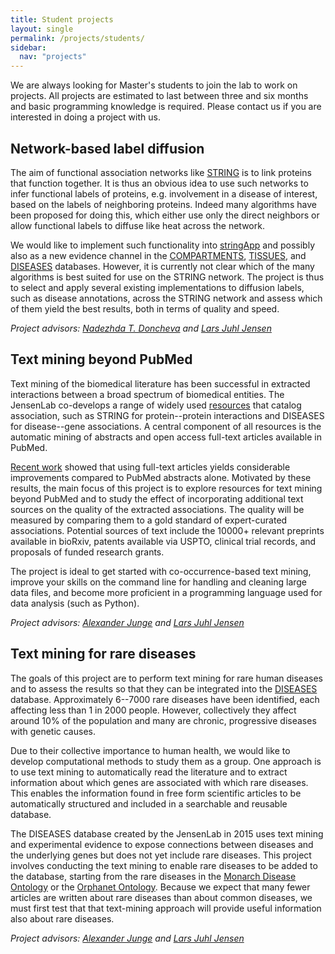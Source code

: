 ```yaml
---
title: Student projects
layout: single
permalink: /projects/students/
sidebar:
  nav: "projects"
---
```

We are always looking for Master's students to join the lab to work on projects. All projects are estimated to last between three and six months and basic programming knowledge is required. Please contact us if you are interested in doing a project with us.

## Network-based label diffusion

The aim of functional association networks like [STRING](https://string-db.org/) is to link proteins that function together. It is thus an obvious idea to use such networks to infer functional labels of proteins, e.g. involvement in a disease of interest, based on the labels of neighboring proteins. Indeed many algorithms have been proposed for doing this, which either use only the direct neighbors or allow functional labels to diffuse like heat across the network.

We would like to implement such functionality into [stringApp](http://apps.cytoscape.org/apps/stringApp) and possibly also as a new evidence channel in the [COMPARTMENTS](https://compartments.jensenlab.org/), [TISSUES](https://tissues.jensenlab.org/), and [DISEASES](https://diseases.jensenlab.org/) databases. However, it is currently not clear which of the many algorithms is best suited for use on the STRING network. The project is thus to select and apply several existing implementations to diffusion labels, such as disease annotations, across the STRING network and assess which of them yield the best results, both in terms of quality and speed.

*Project advisors: [Nadezhda T. Doncheva](/people/nadezhdatdoncheva) and [Lars Juhl Jensen](/people/larsjuhljensen/)*

## Text mining beyond PubMed

Text mining of the biomedical literature has been successful in extracted interactions between a broad spectrum of biomedical entities. The JensenLab co-develops a range of widely used [resources](/resources/) that catalog association, such as STRING for protein--protein interactions and DISEASES for disease--gene associations. A central component of all resources is the automatic mining of abstracts and open access full-text articles available in PubMed.

[Recent work](https://doi.org/10.1371/journal.pcbi.1005962) showed that using full-text articles yields considerable improvements compared to PubMed abstracts alone. Motivated by these results, the main focus of this project is to explore resources for text mining beyond PubMed and to study the effect of incorporating additional text sources on the quality of the extracted associations. The quality will be measured by comparing them to a gold standard of expert-curated associations. Potential sources of text include the 10000+ relevant preprints available in bioRxiv, patents available via USPTO, clinical trial records, and proposals of funded research grants.

The project is ideal to get started with co-occurrence-based text mining, improve your skills on the command line for handling and cleaning large data files, and become more proficient in a programming language used for data analysis (such as Python).

*Project advisors: [Alexander Junge](/people/alexanderjunge/) and [Lars Juhl Jensen](/people/larsjuhljensen/)*

## Text mining for rare diseases

The goals of this project are to perform text mining for rare human diseases and to assess the results so that they can be integrated into the [DISEASES](https://diseases.jensenlab.org/) database. Approximately 6--7000 rare diseases have been identified, each affecting less than 1 in 2000 people. However, collectively they affect around 10% of the population and many are chronic, progressive diseases with genetic causes.

Due to their collective importance to human health, we would like to develop computational methods to study them as a group. One approach is to use text mining to automatically read the literature and to extract information about which genes are associated with which rare diseases. This enables the information found in free form scientific articles to be automatically structured and included in a searchable and reusable database.

The DISEASES database created by the JensenLab in 2015 uses text mining and experimental evidence to expose connections between diseases and the underlying genes but does not yet include rare diseases. This project involves conducting the text mining to enable rare diseases to be added to the database, starting from the rare diseases in the [Monarch Disease Ontology](https://monarchinitiative.org/disease) or the [Orphanet Ontology](https://bioportal.bioontology.org/ontologies/ORDO). Because we expect that many fewer articles are written about rare diseases than about common diseases, we must first test that that text-mining approach will provide useful information also about rare diseases.

*Project advisors: [Alexander Junge](/people/alexanderjunge/) and [Lars Juhl Jensen](/people/larsjuhljensen/)*
